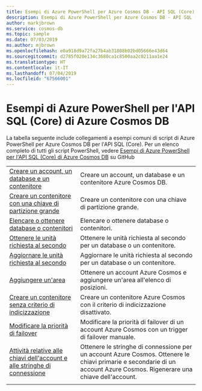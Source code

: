 ```yaml
---
title: Esempi di Azure PowerShell per Azure Cosmos DB - API SQL (Core)
description: Esempi di Azure PowerShell per Azure Cosmos DB - API SQL (Core)
author: markjbrown
ms.service: cosmos-db
ms.topic: sample
ms.date: 07/03/2019
ms.author: mjbrown
ms.openlocfilehash: e0a918d9a72fa27b4ab31808b02bd05666e43d64
ms.sourcegitcommit: d2785f020e134c3680ca1c8500aa2c0211aa1e24
ms.translationtype: HT
ms.contentlocale: it-IT
ms.lasthandoff: 07/04/2019
ms.locfileid: "67566001"
---
```

# <a name="azure-powershell-samples-for-azure-cosmos-db-sql-core-api"></a>Esempi di Azure PowerShell per l'API SQL (Core) di Azure Cosmos DB

La tabella seguente include collegamenti a esempi comuni di script di Azure PowerShell per Azure Cosmos DB per l'API SQL (Core). Per un elenco completo di tutti gli script PowerShell, vedere [Esempi di Azure PowerShell per l'API SQL (Core) di Azure Cosmos DB](https://github.com/Azure/azure-docs-powershell-samples/tree/master/cosmosdb/sql) su GitHub

| | |
|---|---|
|[Creare un account, un database e un contenitore](scripts/powershell/sql/ps-sql-create.md?toc=%2fpowershell%2fmodule%2ftoc.json)| Creare un account, un database e un contenitore Azure Cosmos DB. |
|[Creare un contenitore con una chiave di partizione grande](scripts/powershell/sql/ps-sql-container-create-large-partition-key.md?toc=%2fpowershell%2fmodule%2ftoc.json)| Creare un contenitore con una chiave di partizione grande. |
|[Elencare o ottenere database o contenitori](scripts/powershell/sql/ps-sql-list-get.md?toc=%2fpowershell%2fmodule%2ftoc.json)| Elencare o ottenere database o contenitori. |
|[Ottenere le unità richiesta al secondo](scripts/powershell/sql/ps-sql-ru-get.md?toc=%2fpowershell%2fmodule%2ftoc.json)| Ottenere le unità richiesta al secondo per un database o un contenitore. |
|[Aggiornare le unità richiesta al secondo](scripts/powershell/sql/ps-sql-ru-update.md?toc=%2fpowershell%2fmodule%2ftoc.json)| Aggiornare le unità richiesta al secondo per un database o un contenitore. |
|[Aggiungere un'area](scripts/powershell/common/ps-account-update.md?toc=%2fpowershell%2fmodule%2ftoc.json)| Ottenere un account Azure Cosmos e aggiungere un'area all'elenco di posizioni. |
|[Creare un contenitore senza criterio di indicizzazione](scripts/powershell/sql/ps-sql-container-create-index-none.md?toc=%2fpowershell%2fmodule%2ftoc.json) | Creare un contenitore Azure Cosmos con il criterio di indicizzazione disattivato.|
|[Modificare la priorità di failover](scripts/powershell/common/ps-account-failover-priority-update.md?toc=%2fpowershell%2fmodule%2ftoc.json)| Modificare la priorità di failover di un account Azure Cosmos con un trigger di failover manuale. |
|[Attività relative alle chiavi dell'account e alle stringhe di connessione](scripts/powershell/common/ps-account-keys-connection-strings.md?toc=%2fpowershell%2fmodule%2ftoc.json)| Ottenere le stringhe di connessione per un account Azure Cosmos. Ottenere le chiavi primarie e secondarie di un account Azure Cosmos. Rigenerare una chiave dell'account. |
|||
